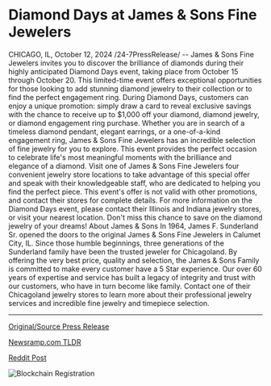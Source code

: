 # Diamond Days at James & Sons Fine Jewelers

CHICAGO, IL, October 12, 2024 /24-7PressRelease/ -- James & Sons Fine Jewelers invites you to discover the brilliance of diamonds during their highly anticipated Diamond Days event, taking place from October 15 through October 20. This limited-time event offers exceptional opportunities for those looking to add stunning diamond jewelry to their collection or to find the perfect engagement ring.  During Diamond Days, customers can enjoy a unique promotion: simply draw a card to reveal exclusive savings with the chance to receive up to $1,000 off your diamond, diamond jewelry, or diamond engagement ring purchase. Whether you are in search of a timeless diamond pendant, elegant earrings, or a one-of-a-kind engagement ring, James & Sons Fine Jewelers has an incredible selection of fine jewelry for you to explore.  This event provides the perfect occasion to celebrate life's most meaningful moments with the brilliance and elegance of a diamond. Visit one of James & Sons Fine Jewelers four convenient jewelry store locations to take advantage of this special offer and speak with their knowledgeable staff, who are dedicated to helping you find the perfect piece. This event's offer is not valid with other promotions, and contact their stores for complete details.   For more information on the Diamond Days event, please contact their Illinois and Indiana jewelry stores, or visit your nearest location. Don't miss this chance to save on the diamond jewelry of your dreams!  About James & Sons In 1964, James F. Sunderland Sr. opened the doors to the original James & Sons Fine Jewelers in Calumet City, IL. Since those humble beginnings, three generations of the Sunderland family have been the trusted jeweler for Chicagoland. By offering the very best price, quality and selection, the James & Sons Family is committed to make every customer have a 5 Star experience. Our over 60 years of expertise and service has built a legacy of integrity and trust with our customers, who have in turn become like family. Contact one of their Chicagoland jewelry stores to learn more about their professional jewelry services and incredible fine jewelry and timepiece selection. 

---

[Original/Source Press Release](https://www.24-7pressrelease.com/press-release/515222/diamond-days-at-james-sons-fine-jewelers)
                    

[Newsramp.com TLDR](None) 



[Reddit Post](https://www.reddit.com/r/eventNews/comments/1g1uptw/discover_the_brilliance_of_diamonds_at_james_sons/) 



![Blockchain Registration](https://cdn.newsramp.app/24-7PressRelease/qrcode/2410/12/loft6LyJ.webp)